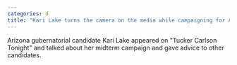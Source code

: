 ```yaml
---
categories: d
title: "Kari Lake turns the camera on the media while campaigning for Arizona governor"
---
```

Arizona gubernatorial candidate Kari Lake appeared on "Tucker Carlson Tonight" and talked about her midterm campaign and gave advice to other candidates.